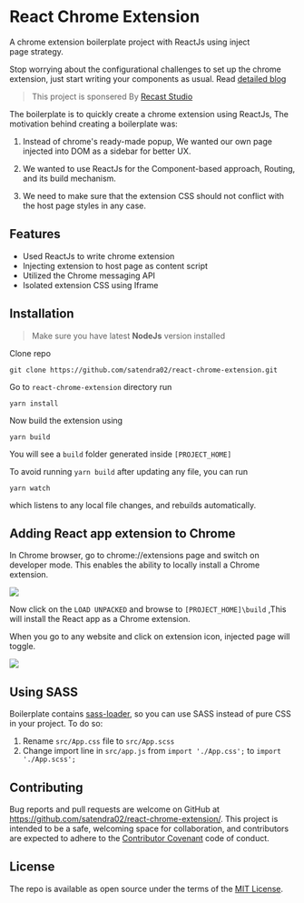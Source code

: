 # React Chrome Extension
A chrome extension boilerplate project with ReactJs using inject page strategy. 

Stop worrying about the configurational challenges to set up the chrome extension, just start writing your components as usual. Read [detailed blog](https://medium.com/@satendra02/create-chrome-extension-with-reactjs-using-inject-page-strategy-137650de1f39)

>This project is sponsered By [Recast Studio](https://recast.studio)


The boilerplate is to quickly create a chrome extension using ReactJs, The motivation behind creating a boilerplate was:
1. Instead of chrome's ready-made popup, We wanted our own page injected into DOM as a sidebar for better UX.

2. We wanted to use ReactJs for the Component-based approach, Routing, and its build mechanism.

3. We need to make sure that the extension CSS should not conflict with the host page styles in any case.


## Features

- Used ReactJs to write chrome extension
- Injecting extension to host page as content script
- Utilized the Chrome messaging API
- Isolated extension CSS using Iframe

## Installation
>Make sure you have latest **NodeJs** version installed

Clone repo

```
git clone https://github.com/satendra02/react-chrome-extension.git
```
Go to `react-chrome-extension` directory run

```
yarn install
```
Now build the extension using
```
yarn build
```
You will see a `build` folder generated inside `[PROJECT_HOME]`

To avoid running `yarn build` after updating any file, you can run

```
yarn watch
```

which listens to any local file changes, and rebuilds automatically.

## Adding React app extension to Chrome

In Chrome browser, go to chrome://extensions page and switch on developer mode. This enables the ability to locally install a Chrome extension.

<img src="https://cdn-images-1.medium.com/max/1600/1*OaygCwLSwLakyTqCADbmDw.png" />

Now click on the `LOAD UNPACKED` and browse to `[PROJECT_HOME]\build` ,This will install the React app as a Chrome extension.

When you go to any website and click on extension icon, injected page will toggle.

<img src="https://cdn-images-1.medium.com/max/1600/1*bXJYfvrcHDWKwUZCrPI-8w.png" />

## Using SASS

Boilerplate contains [sass-loader](https://github.com/webpack-contrib/sass-loader), so you can use SASS instead of pure CSS in your project. To do so:
1. Rename ```src/App.css``` file to ```src/App.scss``` 
2. Change import line in ```src/app.js``` from 
 ```import './App.css';```  to ```import './App.scss';```

## Contributing

Bug reports and pull requests are welcome on GitHub at https://github.com/satendra02/react-chrome-extension/. This project is intended to be a safe, welcoming space for collaboration, and contributors are expected to adhere to the [Contributor Covenant](http://contributor-covenant.org) code of conduct.


## License

The repo is available as open source under the terms of the [MIT License](http://opensource.org/licenses/MIT).

